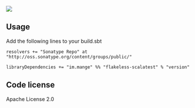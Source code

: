 <a href="https://travis-ci.org/alltonp/flakeless-scalatest" target="_blank"><img src="https://travis-ci.org/alltonp/flakeless-scalatest.png?branch=master"></a>

Usage
-----
Add the following lines to your build.sbt

    resolvers += "Sonatype Repo" at "http://oss.sonatype.org/content/groups/public/"

    libraryDependencies += "im.mange" %% "flakeless-scalatest" % "version"


Code license
------------
Apache License 2.0
